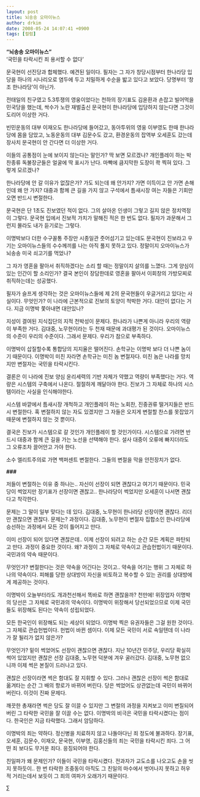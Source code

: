 ```yaml
---
layout: post
title: 뇌송송 오마이뉴스
author: drkim
date: 2008-05-24 14:07:41 +0900
tags: [컬럼]
---
```

**“뇌송송 오마이뉴스”**  
‘국민을 타락시킨 죄 용서할 수 없다’

문국현이 선진당과 합체했다. 예견된 일이다. 필자는 그 자가 창당시점부터 한나라당 입당을 하나의 시나리오로 염두에 두고 치밀하게 수순을 밟고 있다고 보았다. 당명부터 ‘창조 한나라당’이 아닌가. 

전태일의 친구였고 5.3투쟁의 영웅이었다는 천하의 장기표도 김윤환과 손잡고 빌어먹을 민국당을 했는데, 싹수가 노란 재벌출신 문국현이 한나라당에 입당하지 않는다면 그것이 도리어 이상한 거다. 

빈민운동의 대부 이재오도 한나라당에 들어갔고, 동아투위의 영웅 이부영도 한때 한나라당에 몸을 담았고, 노동운동의 대부 김문수도 갔고, 환경운동의 잡역부 오세훈도 갔는데 장사치 문국현이 안 간다면 더 이상한 거다.

이들의 공통점이 눈에 보이지 않는다는 말인가? 딱 보면 모르겠나? 개인플레이 하는 박찬종류 독불장군들은 얼굴에 딱 표시가 난다. 마빡에 큼지막한 도장이 콱 찍혀 있다. 그렇게 모르겠나? 

한나라당에 안 갈 이유가 없잖은가? 가도 되는데 왜 안가지? 가면 이득이고 안 가면 손해인데 왜 안 가지? 대중과 함께 큰 길을 가지 않고 구석에서 틈새시장 여는 자들은 기회만 오면 반드시 변절한다. 

문국현은 단 1초도 진보였던 적이 없다. 그의 살아온 인생이 그렇고 길지 않은 정치역정이 그렇다. 문국현 입에서 진보적 가치가 말해진 적은 한 번도 없다. 필자가 과문해서 그런지 몰라도 내가 듣기로는 그렇다. 

이명박보다 더한 수구꼴통 주장만 시종일관 줏어섬기고 있는데도 문국현이 진보라고 우기는 오마이뉴스들의 수수께끼를 나는 아직 풀지 못하고 있다. 정말이지 오마이뉴스가 뇌송송 미국 쇠고기를 먹었나? 

그 자가 영혼을 팔아서 취직하겠다는 소리 할 때는 정말이지 살의를 느꼈다. 그게 양심이 있는 인간이 할 소리인가? 결국 본인이 장담한데로 영혼을 팔아서 이회창의 가방모찌로 취직하는데는 성공했다. 

필자가 슬프게 생각하는 것은 오마이뉴스들에 제 2의 문국현들이 우글거리고 있다는 사실이다. 무엇인가? 이 나라에 근본적으로 진보의 토양이 척박한 거다. 대안이 없다는 거다. 지금 이명박 쫓아내면 대안있나?

지성이 결여된 지식집단의 지적 천박성이 문제다. 한나라가 나쁜게 아니라 우리의 역량이 부족한 거다. 김대중, 노무현이라는 두 천재 때문에 과대평가 된 것이다. 오마이뉴스의 수준이 우리의 수준이다. 그래서 문제다. 우리가 참으로 부족하다. 

이명박이 삽질할수록 통합당의 지지율은 떨어진다. 손학규는 이명박 보다 더 나쁜 놈이기 때문이다. 이명박이 미친 자라면 손학규는 미친 놈 변절자다. 미친 놈은 나라를 망치지만 변절자는 국민을 타락시킨다. 

결론은 이 나라에 진보 양심 윤리세력의 기반 자체가 약했고 역량이 부족했다는 거다. 역량은 시스템의 구축에서 나온다. 절절하게 깨달아야 한다. 진보가 그 자체로 하나의 시스템이라는 사실을 인식해야한다. 

시스템 바깥에서 틈새시장 개척하고 개인플레이 하는 노회찬, 진중권류 떨거지들은 반드시 변절한다. 혹 변절하지 않는 자도 있겠지만 그 자들은 오지게 변절할 찬스를 못잡았기 때문에 변절하지 않는 것 뿐이다. 

결국은 진보가 시스템으로 갈 것인가 개인플레이 할 것인가이다. 시스템으로 가려면 반드시 대중과 함께 큰 길을 가는 노선을 선택해야 한다. 설사 대중이 오류에 빠지더라도 그 오류조차 끌어안고 가야 한다. 

소수 엘리트주의로 가면 백퍼센트 변절한다. 그들의 변절을 막을 안전장치가 없다. 

**###**

저들이 변절하는 이유 중 하나는.. 자신이 선장이 되면 괜찮다고 여기기 때문이다. 민국당이 썩었지만 장기표가 선장이면 괜찮고.. 한나라당이 썩었지만 오세훈이 나서면 괜찮다고 착각한다.

문제는 그 말이 일부 맞다는 데 있다. 김대중, 노무현이 한나라당 선장이면 괜찮다. 리더만 괜찮으면 괜찮다. 문제는? 과정이다. 김대중, 노무현이 변절자 집합소인 한나라당에 승선하는 과정에서 모든 것이 틀어지고 만다. 

이미 선장이 되어 있다면 괜찮은데.. 이제 선장이 되려고 하는 순간 모든 계획은 파탄되고 만다. 과정이 중요한 것이다. 왜? 과정이 그 자체로 약속이고 관습헌법이기 때문이다. 국민과의 약속 때문이다. 

무엇인가? 변절한다는 것은 약속을 어긴다는 것이고.. 약속을 어기는 행위 그 자체로 하나의 약속이다. 피해를 당한 상대방이 자신을 비토하고 복수할 수 있는 권리를 상대방에게 제공하는 것이다. 

이명박이 오늘부터라도 개과천선해서 똑바로 하면 괜찮을까? 천만에! 위장업자 이명박의 당선은 그 자체로 국민과의 약속이다. 이명박이 위장해서 당선되었으므로 이제 국민들도 위장해도 된다는 약속이 성립되었다. 

모든 한국인이 위장해도 되는 세상이 되었다. 이명박 찍은 유권자들은 그걸 원한 것이다. 그 자체로 관습헌법이다. 헌법이 바뀐 셈이다. 이제 모든 국민이 서로 속일텐데 이 나라가 잘 될리가 없지 않은가?

무엇인가? 밑이 썩었어도 선장이 괜찮으면 괜찮다. 지난 10년간 민주당, 우리당 확실히 썩어 있었지만 괜찮은 선장 김대중, 노무현 덕분에 겨우 굴러갔다. 김대중, 노무현 없으니까 이제 썩은 본질이 드러나고 있다. 

괜찮은 선장이라면 썩은 함대도 잘 지휘할 수 있다. 그러나 괜찮은 선장이 썩은 함대로 옮겨타는 순간 그 배의 항로가 바뀌어 버린다. 당은 썩었어도 상관없는데 국민이 바뀌어버린다. 이것이 진짜 문제다. 

깨끗한 총재라면 썩은 당도 잘 이끌 수 있지만 그 변절의 과정을 지켜보고 이미 변질되어버린 그 타락한 국민을 잘 이끌 수는 없다. 이명박의 비극은 국민을 타락시켰다는 점이다. 한국인은 지금 타락했다. 그래서 암담하다. 

이명박의 죄는 약하다. 정신병을 치료하지 않고 나돌아다닌 죄 정도에 불과하다. 장기표, 오세훈, 김문수, 이재오, 문국현, 이부영, 김홍신들의 죄는 국민을 타락시킨 죄다. 그 어떤 죄 보다도 무거운 죄다. 응징되어야 한다. 

친일파가 왜 문제인가? 이들이 국민을 타락시켰다. 전과자가 교도소를 나오고도 손을 씻지 못하듯이.. 한 번 타락한 조중동이 아직도 그 친일의 마수에서 벗어나지 못하고 허우적 거리는데서 보듯이 그 죄의 여파가 오래가기 때문이다. 



∑